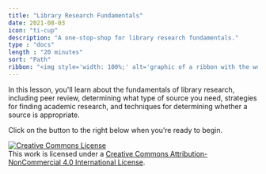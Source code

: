 ```yaml
---
title: "Library Research Fundamentals"
date: 2021-08-03
icon: "ti-cup"
description: "A one-stop-shop for library research fundamentals."
type : "docs"
length : "20 minutes"
sort: "Path"
ribbon: "<img style='width: 100%;' alt='graphic of a ribbon with the word path on it' src='/images/path-ribbon.svg'>"
---
```


In this lesson, you'll learn about the fundamentals of library research, including peer review, determining what type of source you need, strategies for finding academic research, and techniques for determining whether a source is appropriate.

Click on the button to the right below when you’re ready to begin.

<a rel="license" href="http://creativecommons.org/licenses/by-nc/4.0/"><img alt="Creative Commons License" style="border-width:0" src="https://i.creativecommons.org/l/by-nc/4.0/88x31.png" /></a><br />This work is licensed under a <a rel="license" href="http://creativecommons.org/licenses/by-nc/4.0/">Creative Commons Attribution-NonCommercial 4.0 International License</a>.
